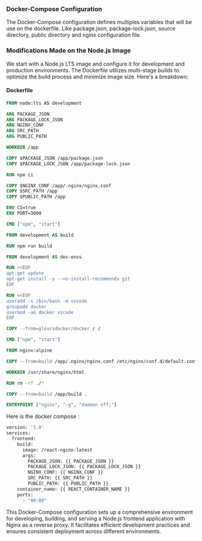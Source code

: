 ### Docker-Compose Configuration

The Docker-Compose configuration defines multiples variables that will be use on the dockerfile. Like package.json, package-lock.json, source directory, public directory and nginx configuration file.

### Modifications Made on the Node.js Image

We start with a Node.js LTS image and configure it for development and production environments. The Dockerfile utilizes multi-stage builds to optimize the build process and minimize image size. Here's a breakdown:

#### Dockerfile

```dockerfile
FROM node:lts AS development

ARG PACKAGE_JSON
ARG PACKAGE_LOCK_JSON
ARG NGINX_CONF
ARG SRC_PATH
ARG PUBLIC_PATH

WORKDIR /app

COPY $PACKAGE_JSON /app/package.json 
COPY $PACKAGE_LOCK_JSON /app/package-lock.json 

RUN npm ci

COPY $NGINX_CONF /app/.nginx/nginx.conf
COPY $SRC_PATH /app
COPY $PUBLIC_PATH /app

ENV CI=true
ENV PORT=3000

CMD ["npm", "start"]

FROM development AS build

RUN npm run build

FROM development AS dev-envs

RUN <<EOF
apt-get update
apt-get install -y --no-install-recommends git
EOF

RUN <<EOF
useradd -s /bin/bash -m vscode
groupadd docker
usermod -aG docker vscode
EOF

COPY --from=gloursdocker/docker / /

CMD ["npm", "start"]

FROM nginx:alpine

COPY --from=build /app/.nginx/nginx.conf /etc/nginx/conf.d/default.conf

WORKDIR /usr/share/nginx/html

RUN rm -rf ./*

COPY --from=build /app/build .

ENTRYPOINT ["nginx", "-g", "daemon off;"]
```

Here is the docker compose :

```dockerfile
version: '3.8'
services:
  frontend:
    build:
      image: /react-nginx:latest
      args:
        PACKAGE_JSON: {{ PACKAGE_JSON }}
        PACKAGE_LOCK_JSON: {{ PACKAGE_LOCK_JSON }}
        NGINX_CONF: {{ NGINX_CONF }}
        SRC_PATH: {{ SRC_PATH }}
        PUBLIC_PATH: {{ PUBLIC_PATH }}
    container_name: {{ REACT_CONTAINER_NAME }}
    ports:
      - "80:80"
```

This Docker-Compose configuration sets up a comprehensive environment for developing, building, and serving a Node.js frontend application with Nginx as a reverse proxy. It facilitates efficient development practices and ensures consistent deployment across different environments.
